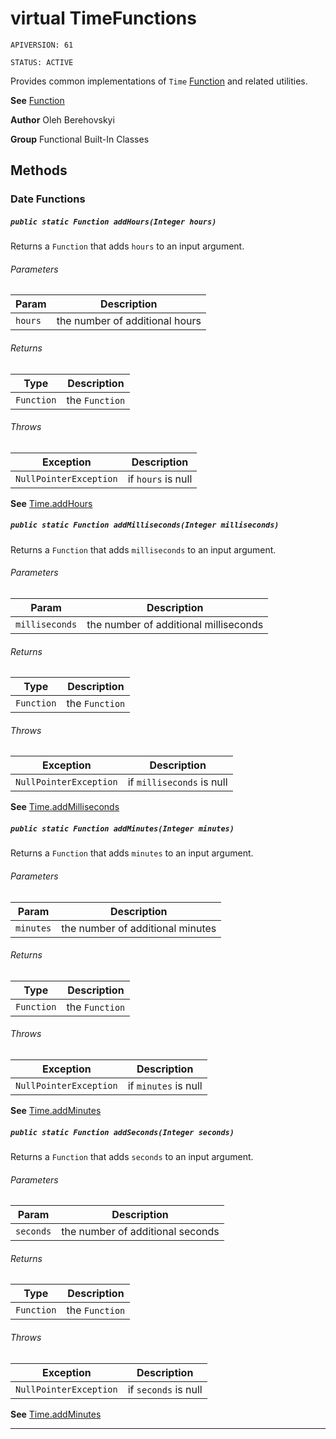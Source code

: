 # virtual TimeFunctions

`APIVERSION: 61`

`STATUS: ACTIVE`

Provides common implementations of `Time` [Function](/docs/Functional-Abstract-Classes/Function.md)
and related utilities.


**See** [Function](/docs/Functional-Abstract-Classes/Function.md)


**Author** Oleh Berehovskyi


**Group** Functional Built-In Classes

## Methods
### Date Functions
##### `public static Function addHours(Integer hours)`

Returns a `Function` that adds `hours` to an input argument.

###### Parameters

|Param|Description|
|---|---|
|`hours`|the number of additional hours|

###### Returns

|Type|Description|
|---|---|
|`Function`|the `Function`|

###### Throws

|Exception|Description|
|---|---|
|`NullPointerException`|if `hours` is null|


**See** [Time.addHours](Time.addHours)

##### `public static Function addMilliseconds(Integer milliseconds)`

Returns a `Function` that adds `milliseconds` to an input argument.

###### Parameters

|Param|Description|
|---|---|
|`milliseconds`|the number of additional milliseconds|

###### Returns

|Type|Description|
|---|---|
|`Function`|the `Function`|

###### Throws

|Exception|Description|
|---|---|
|`NullPointerException`|if `milliseconds` is null|


**See** [Time.addMilliseconds](Time.addMilliseconds)

##### `public static Function addMinutes(Integer minutes)`

Returns a `Function` that adds `minutes` to an input argument.

###### Parameters

|Param|Description|
|---|---|
|`minutes`|the number of additional minutes|

###### Returns

|Type|Description|
|---|---|
|`Function`|the `Function`|

###### Throws

|Exception|Description|
|---|---|
|`NullPointerException`|if `minutes` is null|


**See** [Time.addMinutes](Time.addMinutes)

##### `public static Function addSeconds(Integer seconds)`

Returns a `Function` that adds `seconds` to an input argument.

###### Parameters

|Param|Description|
|---|---|
|`seconds`|the number of additional seconds|

###### Returns

|Type|Description|
|---|---|
|`Function`|the `Function`|

###### Throws

|Exception|Description|
|---|---|
|`NullPointerException`|if `seconds` is null|


**See** [Time.addMinutes](Time.addMinutes)

---
